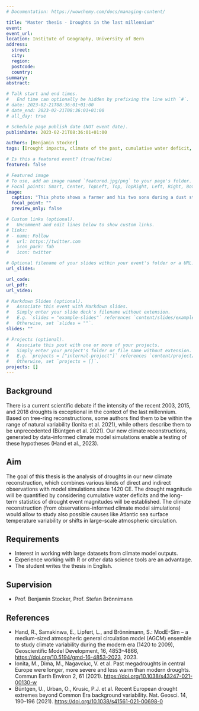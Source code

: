 ```yaml
---
# Documentation: https://wowchemy.com/docs/managing-content/

title: "Master thesis - Droughts in the last millennium"
event:
event_url:
location: Institute of Geography, University of Bern
address:
  street:
  city:
  region:
  postcode:
  country:
summary:
abstract:

# Talk start and end times.
#   End time can optionally be hidden by prefixing the line with `#`.
# date: 2023-02-21T08:36:01+01:00
# date_end: 2023-02-21T08:36:01+01:00
# all_day: true

# Schedule page publish date (NOT event date).
publishDate: 2023-02-21T08:36:01+01:00

authors: [Benjamin Stocker]
tags: [Drought impacts, climate of the past, cumulative water deficit, MSc]

# Is this a featured event? (true/false)
featured: false

# Featured image
# To use, add an image named `featured.jpg/png` to your page's folder. 
# Focal points: Smart, Center, TopLeft, Top, TopRight, Left, Right, BottomLeft, Bottom, BottomRight.
image:
  caption: "This photo shows a farmer and his two sons during a dust storm in Cimarron County, Oklahoma, 1936. The 1930s Dust Bowl drought had four drought events with no time to recover in between: 1930-31, 1934, 1936 and 1939-40. Credit: Arthur Rothstein, Farm Security Administration. Image and caption text taken from https://climate.nasa.gov/news/2175/nasa-study-finds-1934-had-worst-drought-of-last-thousand-years/"
  focal_point: ""
  preview_only: false

# Custom links (optional).
#   Uncomment and edit lines below to show custom links.
# links:
# - name: Follow
#   url: https://twitter.com
#   icon_pack: fab
#   icon: twitter

# Optional filename of your slides within your event's folder or a URL.
url_slides:

url_code:
url_pdf:
url_video:

# Markdown Slides (optional).
#   Associate this event with Markdown slides.
#   Simply enter your slide deck's filename without extension.
#   E.g. `slides = "example-slides"` references `content/slides/example-slides.md`.
#   Otherwise, set `slides = ""`.
slides: ""

# Projects (optional).
#   Associate this post with one or more of your projects.
#   Simply enter your project's folder or file name without extension.
#   E.g. `projects = ["internal-project"]` references `content/project/deep-learning/index.md`.
#   Otherwise, set `projects = []`.
projects: []
---
```


## Background

There is a current scientific debate if the intensity of the recent 2003, 2015, and 2018 droughts is exceptional in the context of the last millennium. Based on tree-ring reconstructions, some authors find them to be within the range of natural variability (Ionita et al. 2021), while others describe them to be unprecedented (Büntgen et al. 2021). Our new climate reconstructions, generated by data-informed climate model simulations enable a testing of these hypotheses (Hand et al., 2023). 

## Aim

The goal of this thesis is the analysis of droughts in our new climate reconstruction, which combines various kinds of direct and indirect observations with model simulations since 1420 CE. The drought magnitude will be quantified by considering cumulative water deficits and the long-term statistics of drought event magnitudes will be established. The climate reconstruction (from observations-informed climate model simulations) would allow to study also possible causes like Atlantic sea surface temperature variability or shifts in large-scale atmospheric circulation.

## Requirements

- Interest in working with large datasets from climate model outputs.
- Experience working with R or other data science tools are an advantage.
- The student writes the thesis in English.

## Supervision

- Prof. Benjamin Stocker, Prof. Stefan Brönnimann

## References

- Hand, R., Samakinwa, E., Lipfert, L., and Brönnimann, S.: ModE-Sim – a medium-sized atmospheric general circulation model (AGCM) ensemble to study climate variability during the modern era (1420 to 2009), Geoscientific Model Development, 16, 4853–4866, https://doi.org/10.5194/gmd-16-4853-2023, 2023.
- Ionita, M., Dima, M., Nagavciuc, V. et al. Past megadroughts in central Europe were longer, more severe and less warm than modern droughts. Commun Earth Environ 2, 61 (2021). https://doi.org/10.1038/s43247-021-00130-w
- Büntgen, U., Urban, O., Krusic, P.J. et al. Recent European drought extremes beyond Common Era background variability. Nat. Geosci. 14, 190–196 (2021). https://doi.org/10.1038/s41561-021-00698-0